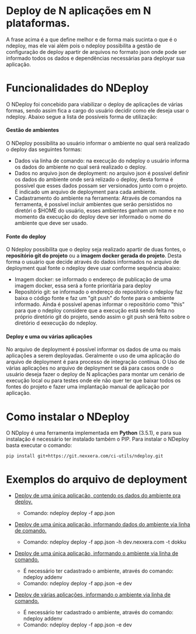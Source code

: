 # **Deploy de N aplicações em N plataformas**.

A frase acima é a que define melhor e de forma mais sucinta o que é o ndeploy, 
mas ele vai além pois o ndeploy possibilita a gestão de configuração de deploy apartir de arquivos no formato json 
onde pode ser informado todos os dados e dependências necessárias para deployar sua aplicação.

# **Funcionalidades do NDeploy**

O NDeploy foi concebido para viabilizar o deploy de aplicações de várias formas, sendo assim fica a cargo do usuário decidir como ele deseja usar o ndeploy.
Abaixo segue a lista de possíveis forma de utilização:

#### Gestão de ambientes

O NDeploy possibilita ao usuário informar o ambiente no qual será realizado o deploy das seguintes formas:

- Dados via linha de comando: na execução do ndeploy o usuário informa os dados do ambiente no qual será realizado o deploy.
- Dados no arquivo json de deployment: no arquivo json é possível definir os dados do ambiente onde será relizado o deploy, desta forma é possível que
esses dados possam ser versionados junto com o projeto. É indicado um arquivo de deployment para cada ambiente.
- Cadastramento do ambiente na ferramenta: Através de comandos na ferramenta, é possível incluir ambientes que serão persistidos no diretóri o $HOME do usuário,
esses ambientes ganham um nome e no momento da execução do deploy deve ser informado o nome do ambiente que deve ser usado.

#### Fonte do deploy

O Ndeploy possibilita que o deploy seja realizado apartir de duas fontes, o **repositório git do projeto** ou a **imagem docker gerada do projeto**.
Desta forma o usuário que decide através do dados informados no arquivo de deployment qual fonte o ndeploy deve usar conforme sequência abaixo:
- Imagem docker: se informado o endereço de publicação de uma imagem docker, essa será a fonte prioritária para deploy
- Repositório git: se informado o endereço do repositório o ndeploy faz baixa o código fonte e faz um "git push" do fonte para o ambiente informado.
Ainda é possível apenas informar o repositório como "this" para que o ndeploy considere que a execução está sendo feita no próprio diretório git do projeto,
sendo assim o git push será feito sobre o diretório d eexecução do ndeploy.

#### Deploy e uma ou várias aplicações

No arquivo de deployment é possível informar os dados de uma ou mais aplicações a serem deployadas.
Geralmente o uso de uma aplicação do arquivo de deployment é para processo de integração contínua.
O Uso de várias aplicações no arquivo de deployment se dá para casos onde o usuário deseja fazer o deploy de N aplicações para montar um cenário de execução
local ou para testes onde ele não quer ter que baixar todos os fontes do projeto e fazer uma implantação manual de aplicação por aplicação.

# **Como instalar o NDeploy**

O NDploy é uma ferramenta implementada em **Python** (3.5.1), e para sua instalação é necessário ter instalado também o PIP.
Para instalar o NDeploy basta executar o comando:

```
pip install git+https://git.nexxera.com/ci-utils/ndeploy.git
```

# **Exemplos do arquivo de deployment**

- [Deploy de uma única aplicação, contendo os dados do ambiente pra deploy.](ci-utils/ndeploy$1)

    - Comando: ndeploy deploy -f app.json

- [Deploy de uma única aplicação, informando dados do ambiente via linha de comando.](https://git.nexxera.com/ci-utils/ndeploy/snippets/2)

    - Comando: ndeploy deploy -f app.json -h dev.nexxera.com -t dokku

- [Deploy de uma única aplicação, informando o ambiente via linha de comando.](https://git.nexxera.com/ci-utils/ndeploy/snippets/2)

    - É necessário ter cadastrado o ambiente, através do comando: ndeploy addenv
    - Comando: ndeploy deploy -f app.json -e dev

- [Deploy de várias aplicações, informando o ambiente via linha de comando.](https://git.nexxera.com/ci-utils/ndeploy/snippets/3)

    - É necessário ter cadastrado o ambiente, através do comando: ndeploy addenv
    - Comando: ndeploy deploy -f app.json -e dev

